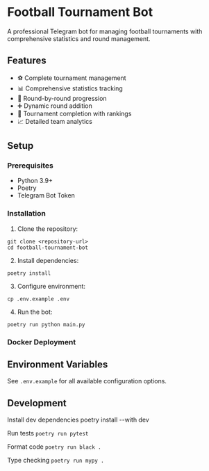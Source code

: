 # Football Tournament Bot

A professional Telegram bot for managing football tournaments with comprehensive statistics and round management.

## Features

- ⚽ Complete tournament management
- 📊 Comprehensive statistics tracking
- 🔄 Round-by-round progression
- ➕ Dynamic round addition
- 🏁 Tournament completion with rankings
- 📈 Detailed team analytics

## Setup

### Prerequisites

- Python 3.9+
- Poetry
- Telegram Bot Token

### Installation

1. Clone the repository:
```
git clone <repository-url>
cd football-tournament-bot
```

2. Install dependencies:
```
poetry install
```

3. Configure environment:
```
cp .env.example .env
```

4. Run the bot:
```
poetry run python main.py
```


### Docker Deployment

## Environment Variables

See `.env.example` for all available configuration options.

## Development
Install dev dependencies
poetry install --with dev

Run tests
`poetry run pytest`

Format code
`poetry run black .`

Type checking
`poetry run mypy .`